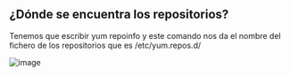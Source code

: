 ##  ¿Dónde se encuentra los repositorios?

Tenemos que escribir  yum repoinfo y este comando nos da el nombre del fichero de los repositorios que es /etc/yum.repos.d/

![image](https://user-images.githubusercontent.com/115450529/220717895-5c8c402d-a3d8-4cc4-a660-372d3c1589d3.png)
